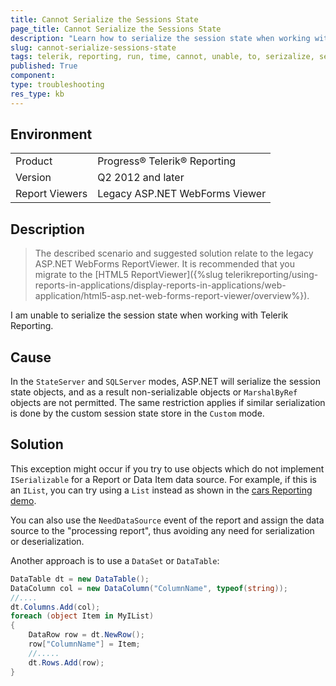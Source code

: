 ```yaml
---
title: Cannot Serialize the Sessions State
page_title: Cannot Serialize the Sessions State
description: "Learn how to serialize the session state when working with Telerik Reporting."
slug: cannot-serialize-sessions-state
tags: telerik, reporting, run, time, cannot, unable, to, serizalize, sessions, state
published: True
component:
type: troubleshooting
res_type: kb
---
```


## Environment

<table>
	<tbody>
		<tr>
			<td>Product</td>
			<td>Progress® Telerik® Reporting</td>
		</tr>
		<tr>
			<td>Version</td>
			<td>Q2 2012 and later</td>
		</tr>
		<tr>
			<td>Report Viewers</td>
			<td>Legacy ASP.NET WebForms Viewer</td>
		</tr>
	</tbody>
</table>

## Description

>The described scenario and suggested solution relate to the legacy ASP.NET WebForms ReportViewer. It is recommended that you migrate to the [HTML5 ReportViewer]({%slug telerikreporting/using-reports-in-applications/display-reports-in-applications/web-application/html5-asp.net-web-forms-report-viewer/overview%}).

I am unable to serialize the session state when working with Telerik Reporting.

## Cause

In the `StateServer` and `SQLServer` modes, ASP.NET will serialize the session state objects, and as a result non-serializable objects or `MarshalByRef` objects are not permitted. The same restriction applies if similar serialization is done by the custom session state store in the `Custom` mode.

## Solution  

This exception might occur if you try to use objects which do not implement `ISerializable` for a Report or Data Item data source. For example, if this is an `IList`, you can try using a `List` instead as shown in the [cars Reporting demo](http://demos.telerik.com/reporting/list-bound-report).

You can also use the `NeedDataSource` event of the report and assign the data source to the "processing report", thus avoiding any need for serialization or deserialization.

Another approach is to use a `DataSet` or `DataTable`:         


````C#
DataTable dt = new DataTable();
DataColumn col = new DataColumn("ColumnName", typeof(string));
//....
dt.Columns.Add(col);
foreach (object Item in MyIList)
{
    DataRow row = dt.NewRow();
    row["ColumnName"] = Item;
    //.....
    dt.Rows.Add(row);
}
````



